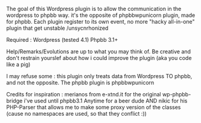 The goal of this Wordpress plugin is to allow the communication in the wordpress to phpbb way.
it's the opposite of phpbbwpunicorn plugin, made for phpbb.
Each plugin register to its own event, no more "hacky all-in-one" plugin that get unstable /unsycnrhonized

Required : Wordpress (tested 4.1) 
Phpbb 3.1+ 

Help/Remarks/Evolutions are up to what you may think of. Be creative and don't restrain yourslef about how i could improve the plugin (aka you code like a pig)

I may refuse some : this plugin only treats data from Wordpress TO phpbb, and not the opposite. The phpbb plugin is phpbbwpunicorn

Credits for inspiration : merianos from e-xtnd.it for the original wp-phpbb-bridge i've used until phpbb3.1
Anytime for a beer dude
AND nikic for his PHP-Parser that allows me to make some proxy version of the classes (cause no namespaces are used, so that they conflict :))

